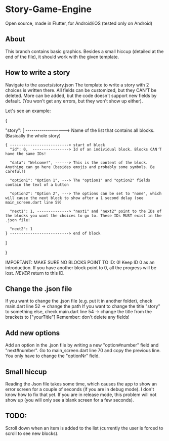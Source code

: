 # Story-Game-Engine

Open source, made in Flutter, for Android/iOS (tested only on Android)

## About

This branch contains basic graphics. Besides a small hiccup (detailed at the end of the file), it should work with the given template.

## How to write a story

Navigate to the assets/story.json
The template to write a story with 2 choices is written there. All fields can be customized, but they CAN'T be deleted. More can be added, but the code doesn't support new fields by default. (You won't get any errors, but they won't show up either).

Let's see an example:

{

  "story": [ -------------------> Name of the list that contains all blocks. (Basically the whole story)
  
    { --------------------------> start of block
      "id": 0,  ----------------> Id of an individual block. Blocks CAN'T have the same IDs!
      
      "data": "Welcome!", ------> This is the content of the block. Anything can go here (besides emojis and probably some symbols. Be careful!)
      
      "option1": "Option 1", ---> The "option1" and "option2" fields contain the text of a button
      
      "option2": "Option 2", ---> The options can be set to "none", which will cause the next block to show after a 1 second delay (see main_screen.dart line 59)
      
      "next1": 1, --------------> "next1" and "next2" point to the IDs of the blocks you want the choices to go to. These IDs MUST exist in the .json file!
      
      "next2": 1
    } --------------------------> end of block
  ]
  
}

IMPORTANT: MAKE SURE NO BLOCKS POINT TO ID: 0! Keep ID 0 as an introduction. If you have another block point to 0, all the progress will be lost. *NEVER* return to this ID.

## Change the .json file

If you want to change the .json file (e.g. put it in another folder), check main.dart line 52 -> change the path
If you want to change the title "story" to something else, check main.dart line 54 -> change the title from the brackets to ["yourTitle"]
Remember: don't delete any fields!

## Add new options
Add an option in the .json file by writing a new "option#number" field and "next#number".
Go to main_screen.dart line 70 and copy the previous line. You only have to change the "optionNr" field.

## Small hiccup

Reading the Json file takes some time, which causes the app to show an error screen for a couple of seconds (if you are in debug mode). I don't know how to fix that yet.
If you are in release mode, this problem will not show up (you will only see a blank screen for a few seconds).

## TODO:

Scroll down when an item is added to the list (currently the user is forced to scroll to see new blocks).
